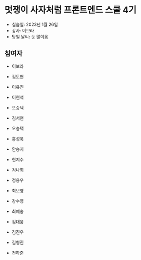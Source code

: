 # 멋쟁이 사자처럼 프론트엔드 스쿨 4기

- 실습일: 2023년 1월 26일
- 강사: 이보라
- 당일 날씨: 눈 많이옴

## 참여자

- 이보라


- 김도현


- 이유진

- 이현석

- 오승택


- 김서현

- 오승택

- 홍성욱






- 안승지

- 현지수

- 김나희

- 정용우

- 최보영

- 강수영

- 최예송


- 김대웅



- 김진우









- 김형진




- 전하준
